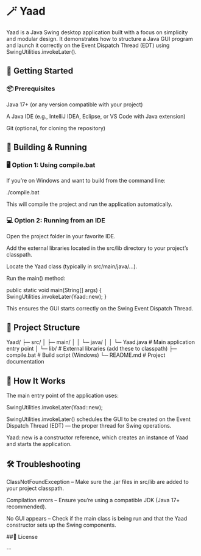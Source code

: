 # 🪄 Yaad

Yaad is a Java Swing desktop application built with a focus on simplicity and modular design. It demonstrates how to structure a Java GUI program and launch it correctly on the Event Dispatch Thread (EDT) using SwingUtilities.invokeLater().

## 🚀 Getting Started
### 📦 Prerequisites

Java 17+ (or any version compatible with your project)

A Java IDE (e.g., IntelliJ IDEA, Eclipse, or VS Code with Java extension)

Git (optional, for cloning the repository)

## 🧰 Building & Running
### 🖥️ Option 1: Using compile.bat

If you’re on Windows and want to build from the command line:

./compile.bat


This will compile the project and run the application automatically.

### 💻 Option 2: Running from an IDE

Open the project folder in your favorite IDE.

Add the external libraries located in the src/lib
 directory to your project’s classpath.

Locate the Yaad class (typically in src/main/java/...).

Run the main() method:

public static void main(String[] args) {
    SwingUtilities.invokeLater(Yaad::new);
}


This ensures the GUI starts correctly on the Swing Event Dispatch Thread.

## 🧪 Project Structure
Yaad/
├─ src/
│  ├─ main/
│  │  └─ java/
│  │     └─ Yaad.java       # Main application entry point
│  └─ lib/                  # External libraries (add these to classpath)
├─ compile.bat              # Build script (Windows)
└─ README.md                # Project documentation

## 🧠 How It Works

The main entry point of the application uses:

SwingUtilities.invokeLater(Yaad::new);


SwingUtilities.invokeLater() schedules the GUI to be created on the Event Dispatch Thread (EDT) — the proper thread for Swing operations.

Yaad::new is a constructor reference, which creates an instance of Yaad and starts the application.

## 🛠️ Troubleshooting

ClassNotFoundException – Make sure the .jar files in src/lib are added to your project classpath.

Compilation errors – Ensure you’re using a compatible JDK (Java 17+ recommended).

No GUI appears – Check if the main class is being run and that the Yaad constructor sets up the Swing components.

##📜 License

--
